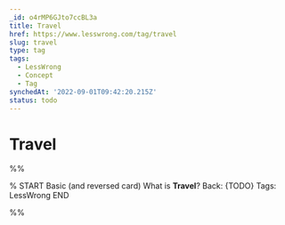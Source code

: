 ```yaml
---
_id: o4rMP6GJto7ccBL3a
title: Travel
href: https://www.lesswrong.com/tag/travel
slug: travel
type: tag
tags:
  - LessWrong
  - Concept
  - Tag
synchedAt: '2022-09-01T09:42:20.215Z'
status: todo
---
```


# Travel


%%

% START
Basic (and reversed card)
What is **Travel**?
Back: {TODO}
Tags: LessWrong
END

%%
	
